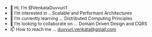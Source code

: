 - 👋 Hi, I’m @VenkataDuvvuri1
- 👀 I’m interested in ...Scalable and Performant Architectures
- 🌱 I’m currently learning ... Distributed Computing Principles
- 💞️ I’m looking to collaborate on ... Domain Driven Design and CQRS
- 📫 How to reach me ... duvvuri.venkata@gmail.com

<!---
VenkataDuvvuri1/VenkataDuvvuri1 is a ✨ special ✨ repository because its `README.md` (this file) appears on your GitHub profile.
You can click the Preview link to take a look at your changes.
--->
